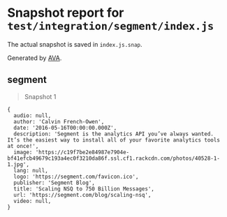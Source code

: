 # Snapshot report for `test/integration/segment/index.js`

The actual snapshot is saved in `index.js.snap`.

Generated by [AVA](https://avajs.dev).

## segment

> Snapshot 1

    {
      audio: null,
      author: 'Calvin French-Owen',
      date: '2016-05-16T00:00:00.000Z',
      description: 'Segment is the analytics API you’ve always wanted. It’s the easiest way to install all of your favorite analytics tools at once!',
      image: 'https://c19f7be2e84987e7904e-bf41efcb49679c193a4ec0f3210da86f.ssl.cf1.rackcdn.com/photos/40528-1-1.jpg',
      lang: null,
      logo: 'https://segment.com/favicon.ico',
      publisher: 'Segment Blog',
      title: 'Scaling NSQ to 750 Billion Messages',
      url: 'https://segment.com/blog/scaling-nsq',
      video: null,
    }
